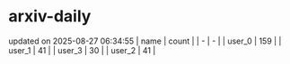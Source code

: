 # arxiv-daily
updated on 2025-08-27 06:34:55
| name | count |
| - | - |
| user_0 | 159 |
| user_1 | 41 |
| user_3 | 30 |
| user_2 | 41 |

